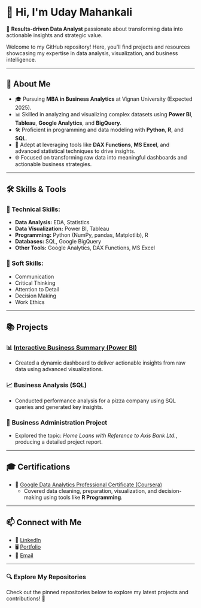 # 👋 Hi, I'm **Uday Mahankali**  

🎯 **Results-driven Data Analyst** passionate about transforming data into actionable insights and strategic value.  

Welcome to my GitHub repository! Here, you'll find projects and resources showcasing my expertise in data analysis, visualization, and business intelligence.  

---

## 🚀 **About Me**  

- 🎓 Pursuing **MBA in Business Analytics** at Vignan University (Expected 2025).  
- 📊 Skilled in analyzing and visualizing complex datasets using **Power BI**, **Tableau**, **Google Analytics**, and **BigQuery**.  
- 🛠️ Proficient in programming and data modeling with **Python**, **R**, and **SQL**.  
- 🌟 Adept at leveraging tools like **DAX Functions**, **MS Excel**, and advanced statistical techniques to drive insights.  
- 🌐 Focused on transforming raw data into meaningful dashboards and actionable business strategies.  

---

## 🛠️ **Skills & Tools**  

### 🔧 Technical Skills:  
- **Data Analysis:** EDA, Statistics  
- **Data Visualization:** Power BI, Tableau  
- **Programming:** Python (NumPy, pandas, Matplotlib), R  
- **Databases:** SQL, Google BigQuery  
- **Other Tools:** Google Analytics, DAX Functions, MS Excel  

### 🌟 Soft Skills:  
- Communication  
- Critical Thinking  
- Attention to Detail  
- Decision Making  
- Work Ethics  

---

## 📚 **Projects**  

### 📊 [Interactive Business Summary (Power BI)](https://github.com/Udaeyy/myBIproject)  
- Created a dynamic dashboard to deliver actionable insights from raw data using advanced visualizations.  

### 📈 **Business Analysis (SQL)**  
- Conducted performance analysis for a pizza company using SQL queries and generated key insights.  

### 🏦 **Business Administration Project**  
- Explored the topic: *Home Loans with Reference to Axis Bank Ltd.*, producing a detailed project report.  

---

## 🎓 **Certifications**  

- 🏅 [Google Data Analytics Professional Certificate (Coursera)](https://www.coursera.org/account/accomplishments/specialization/certificate/YESXMM44E2NK)  
  - Covered data cleaning, preparation, visualization, and decision-making using tools like **R Programming**.  

---

## 📫 **Connect with Me**  

- 💼 [LinkedIn](https://www.linkedin.com/in/mahankali-uday-05525425a/)  
- 🖥️ [Portfolio](https://github.com/Udaeyy)  
- 📧 [Email](mailto:umahankali89@gmail.com)  

---

### 🔍 **Explore My Repositories**  

Check out the pinned repositories below to explore my latest projects and contributions! 🚀  
